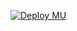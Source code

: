 [![Deploy MU](https://github.com/nuoxoxo/mu/actions/workflows/astro.yml/badge.svg)](https://github.com/nuoxoxo/mu/actions/workflows/astro.yml)
